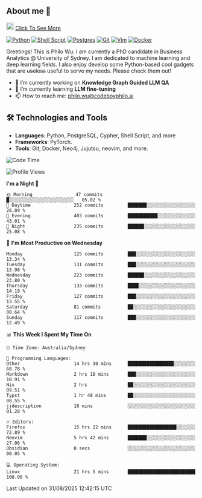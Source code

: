 ## About me 🤗

<a href="#"><img src="https://media.giphy.com/media/hvRJCLFzcasrR4ia7z/giphy.gif" width="20px" height="20px"></a> [Click To See More](https://codeboyphilo.github.io)

[![Python](https://img.shields.io/badge/python-3670A0?style=for-the-badge&logo=python&logoColor=ffdd54)](#)
[![Shell Script](https://img.shields.io/badge/shell_script-%23121011.svg?style=for-the-badge&logo=gnu-bash&logoColor=white)](#)
[![Postgres](https://img.shields.io/badge/postgres-%23316192.svg?style=for-the-badge&logo=postgresql&logoColor=white)](#)
[![Git](https://img.shields.io/badge/git-%23F05033.svg?style=for-the-badge&logo=git&logoColor=white)](#)
[![Vim](https://img.shields.io/badge/VIM-%2311AB00.svg?style=for-the-badge&logo=vim&logoColor=white)](#)
[![Docker](https://img.shields.io/badge/docker-%230db7ed.svg?style=for-the-badge&logo=docker&logoColor=white)](#)

Greetings! This is Philo Wu. I am currently a PhD candidate in Business Analytics \@ University of Sydney. I am dedicated to machine learning and deep learning fields. I also enjoy develop some Python-based cool gadgets that are ~~useless~~ useful to serve my needs. Please check them out!

- 🔭 I’m currently working on **Knowledge Graph Guided LLM QA**
- 🌱 I’m currently learning **LLM fine-tuning**
- 📫 How to reach me: philo.wu@codeboyphilo.ai

## 🛠 Technologies and Tools
- **Languages**: Python, PostgreSQL, Cypher, Shell Script, and more
- **Frameworks**: PyTorch.
- **Tools**: Git, Docker, Neo4j, Jujutsu, neovim, and more.

<!--START_SECTION:waka-->
![Code Time](http://img.shields.io/badge/Code%20Time-1%2C060%20hrs%2045%20mins-blue)

![Profile Views](http://img.shields.io/badge/Profile%20Views-16-blue)

**I'm a Night 🦉** 

```text
🌞 Morning                47 commits          █░░░░░░░░░░░░░░░░░░░░░░░░   05.02 % 
🌆 Daytime                252 commits         ███████░░░░░░░░░░░░░░░░░░   26.89 % 
🌃 Evening                403 commits         ███████████░░░░░░░░░░░░░░   43.01 % 
🌙 Night                  235 commits         ██████░░░░░░░░░░░░░░░░░░░   25.08 % 
```
📅 **I'm Most Productive on Wednesday** 

```text
Monday                   125 commits         ███░░░░░░░░░░░░░░░░░░░░░░   13.34 % 
Tuesday                  131 commits         ███░░░░░░░░░░░░░░░░░░░░░░   13.98 % 
Wednesday                223 commits         ██████░░░░░░░░░░░░░░░░░░░   23.80 % 
Thursday                 133 commits         ████░░░░░░░░░░░░░░░░░░░░░   14.19 % 
Friday                   127 commits         ███░░░░░░░░░░░░░░░░░░░░░░   13.55 % 
Saturday                 81 commits          ██░░░░░░░░░░░░░░░░░░░░░░░   08.64 % 
Sunday                   117 commits         ███░░░░░░░░░░░░░░░░░░░░░░   12.49 % 
```


📊 **This Week I Spent My Time On** 

```text
🕑︎ Time Zone: Australia/Sydney

💬 Programming Languages: 
Other                    14 hrs 30 mins      █████████████████░░░░░░░░   68.78 % 
Markdown                 2 hrs 18 mins       ███░░░░░░░░░░░░░░░░░░░░░░   10.91 % 
Nix                      2 hrs               ██░░░░░░░░░░░░░░░░░░░░░░░   09.51 % 
Typst                    1 hr 48 mins        ██░░░░░░░░░░░░░░░░░░░░░░░   08.55 % 
jjdescription            16 mins             ░░░░░░░░░░░░░░░░░░░░░░░░░   01.28 % 

🔥 Editors: 
Firefox                  15 hrs 22 mins      ██████████████████░░░░░░░   72.89 % 
Neovim                   5 hrs 42 mins       ███████░░░░░░░░░░░░░░░░░░   27.06 % 
Obsidian                 0 secs              ░░░░░░░░░░░░░░░░░░░░░░░░░   00.05 % 

💻 Operating System: 
Linux                    21 hrs 5 mins       █████████████████████████   100.00 % 
```


 Last Updated on 31/08/2025 12:42:15 UTC
<!--END_SECTION:waka-->
